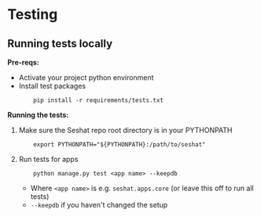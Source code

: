 # Testing

## Running tests locally

**Pre-reqs:**
- Activate your project python environment
- Install test packages
    ```
        pip install -r requirements/tests.txt
    ```

**Running the tests:**
1. Make sure the Seshat repo root directory is in your PYTHONPATH
    ```
        export PYTHONPATH="${PYTHONPATH}:/path/to/seshat"
    ```
2. Run tests for apps
    ```
        python manage.py test <app name> --keepdb
    ```
    - Where `<app name>` is e.g. `seshat.apps.core` (or leave this off to run all tests)
    - `--keepdb` if you haven't changed the setup